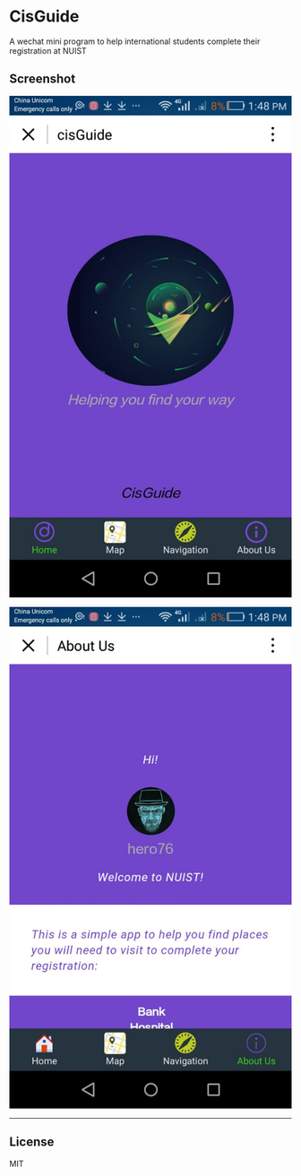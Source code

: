 # CisGuide

A wechat mini program to help international students complete their registration at NUIST


## Screenshot


![](./image/app-index.jpg)

![](./image/app-about.jpg)



---

## License 

MIT